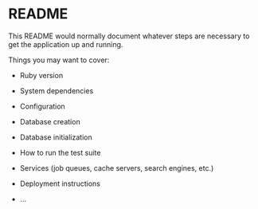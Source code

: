 # README

This README would normally document whatever steps are necessary to get the
application up and running.

Things you may want to cover:

* Ruby version

* System dependencies



* Configuration

* Database creation

* Database initialization

* How to run the test suite

* Services (job queues, cache servers, search engines, etc.)

* Deployment instructions

* ...


